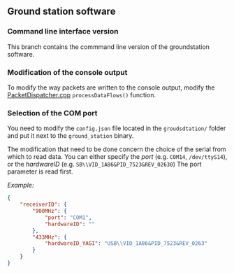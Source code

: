 ## Ground station software
### Command line interface version

This branch contains the commmand line version of the groundstation software.

### Modification of the console output

To modify the way packets are written to the console output, modify the [PacketDispatcher.cpp](ground_station/PacketDispatcher.cpp) `processDataFlows()` function.

### Selection of the COM port

You need to modify the `config.json` file located in the `groudsdtation/` folder and put it next to the `ground_station` binary.

The modification that need to be done concern the choice of the serial from which to read data.
You can either specify the *port* (e.g. `COM14`, `/dev/ttyS14`), or the *hardwareID* (e.g. `SB\\VID_1A86&PID_7523&REV_02630`)
The port parameter is read first.

_Example:_

```json
{
    "receiverID": {
        "900MHz": {
            "port": "COM1",
            "hardwareID": ""
        },
        "433MHz": {
            "hardwareID_YAGI": "USB\\VID_1A86&PID_7523&REV_0263"
        }
    }
}
```

